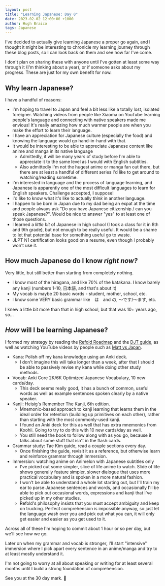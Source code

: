 ```yaml
---
layout: post
title: "Learning Japanese: Day 0"
date: 2023-02-02 12:00:00 +1000
author: Hugh Braico
tags: Japanese
---
```


I've decided to actually give learning Japanese a proper go again, and I thought
it might be interesting to chronicle my learning journey through these blog
posts, so I can look back on them and see how far I've come. 

I don't plan on sharing these with anyone until I've gotten at least some way
through it (I'm thinking about a year), or if someone asks about my progress.
These are just for my own benefit for now.

## Why learn Japanese?

I have a handful of reasons:

* I'm hoping to travel to Japan and feel a bit less like a totally lost,
  isolated foreigner. Watching videos from people like Xiaoma on YouTube
  learning people's language and connecting with native speakers made me
  envious! It's really amazing how much warmer people are when you make the
  effort to learn their language.
* I have an appreciation for Japanese culture (especially the food) and knowing
  the language would go hand-in-hand with that.
* It would be interesting to be able to appreciate Japanese content like anime
  and manga in its native language
  * Admittedly, it will be many years of study before I'm able to appreciate it
    to the same level as I would with English subtitles.
  * Also admittedly I'm not the hugest anime or manga fan out there, but there
    are at least a handful of different series I'd like to get around to
    watching/reading sometime.
* I'm interested in language and the process of language learning, and Japanese
  is apparently one of the most difficult languages to learn for English
  speakers. Challenge accepted, I suppose!
* I'd like to know what it's like to actually *think* in another language. 
* I happen to be born in Japan due to my dad being an expat at the time and
  people always ask "Do you have Japanese citizenship / can you speak
  Japanese?". Would be nice to answer "yes" to at least one of those
  questions.
* I learned a *little bit* of Japanese in high school (I took a class for it in
  8th and 9th grade), but not enough to be really useful. It would be a shame
  to let that potential base for something useful go to waste.
* JLPT N1 certification looks good on a resume, even though I probably won't use
  it.
 
## How much Japanese do I know *right now?*
 
Very little, but still better than starting from completely nothing.

* I know most of the hiragana, and like 70% of the katakana. I know barely any
  kanji (numbers 1-10, 日本語, and that's about it)
* My vocab is maybe 20 basic words - student, mother, school, etc.
* I know some VERY basic grammar like　は　and の, 〜です/〜ます, etc.

I knew a little bit more than that in high school, but that was 10+ years ago,
so...

## *How* will I be learning Japanese?

I formed my strategy by reading the 
[Refold Roadmap](https://refold.la/roadmap/) and the 
[DJT guide](https://itazuraneko.neocities.org/learn/guide), as well as watching
YouTube videos by people such as 
[Matt vs Japan](https://www.youtube.com/channel/UCpf4BknRWAjb_oYIHoMDGVg).

* Kana: Polish off my kana knowledge using an Anki deck.
  * I don't imagine this will take longer than a week, after that I should be
    able to passively revise my kana while doing other study methods.
* Vocab: Anki Core 2K/6K Optimized Japanese Vocabulary, 10 new cards/day.
  * This deck seems really good, it has a bunch of common, useful words as well
    as example sentences spoken clearly by a native speaker.
* Kanji: Heisig's Remember The Kanji, 6th edition.
  * Mnemonic-based approach to kanji learning that learns them in the ideal
    order for retention (building up primitives on each other), rather than
    starting with the most commonly-used kanji.
  * I found an Anki deck for this as well that has extra mnemonics from Koohii.
    Going to try to do this with 10 new cards/day as well.
  * You still need the book to follow along with as you go, because it talks
    about some stuff that isn't in the flash cards.
* Grammar study: Tae Kim guide, read a couple sections every day.
  * Once finishing the guide, revisit it as a reference, but otherwise learn and
    reinforce grammar through immersion.
* Immersion: watching anime on Animelon with Japanese subtitles only
  * I've picked out some simpler, slice of life anime to watch. Slide of life
    shows generally feature simpler, slower dialogue that uses more practical
    vocabulary and is spoken in a more natural fashion.
  * I won't be able to understand a whole lot starting out, but I'll train my
    ear to parse Japanese sentences and words, and occasionally I'll be able to
    pick out occasional words, expressions and kanji that I've picked up in my
    other studies.
  * Refold's philosophy insists that you must accept ambiguity and keep on
    trucking. Perfect comprehension is impossible anyway, so just let the
    language wash over you and pick out what you can, it will only get easier
    and easier as you get used to it.

Across all of these I'm hoping to commit about 1 hour or so per day, but we'll
see how we go. 

Later on when my grammar and vocab is stronger, I'll start "intensive" immersion
where I pick apart every sentence in an anime/manga and try to at least mostly
understand it.

I'm not going to worry at all about speaking or writing for at least several
months until I build a strong foundation of comprehension.

See you at the 30 day mark. 👋
